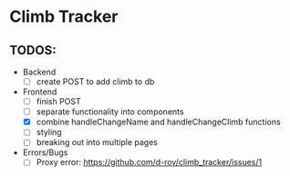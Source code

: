 # Climb Tracker

## TODOS:

* Backend
  - [ ] create POST to add climb to db

* Frontend
  - [ ] finish POST
  - [ ] separate functionality into components
  - [x] combine handleChangeName and handleChangeClimb functions
  - [ ] styling
  - [ ] breaking out into multiple pages

* Errors/Bugs
  - [ ] Proxy error: https://github.com/d-rov/climb_tracker/issues/1

